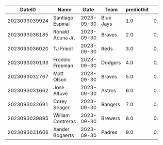 DateID         |  Name               |  Date        |  Team       |  predicthit  |  predicthitproba     |  hitbool  |  Last7DaysAVG  |  Last15DaysAVG  |  Last30DaysAVG
---------------|---------------------|--------------|-------------|--------------|----------------------|-----------|----------------|-----------------|---------------
2023093039924  |  Santiago Espinal   |  2023-09-30  |  Blue Jays  |  1.0         |  0.6591901270721003  |  False    |  1.0           |  0.3            |  0.361
2023093036185  |  Ronald Acuna Jr.   |  2023-09-30  |  Braves     |  2.0         |  0.6436763258455206  |  False    |  0.333         |  0.356          |  0.349
2023093036020  |  TJ Friedl          |  2023-09-30  |  Reds       |  3.0         |  0.6264142130709115  |  False    |  0.389         |  0.341          |  0.338
2023093030193  |  Freddie Freeman    |  2023-09-30  |  Dodgers    |  4.0         |  0.6168676291965834  |  False    |  0.333         |  0.296          |  0.311
2023093032767  |  Matt Olson         |  2023-09-30  |  Braves     |  5.0         |  0.6153545823768807  |  False    |  0.4           |  0.314          |  0.333
2023093031662  |  Jose Altuve        |  2023-09-30  |  Astros     |  6.0         |  0.6128835836773379  |  False    |  0.333         |  0.351          |  0.32
2023093032691  |  Corey Seager       |  2023-09-30  |  Rangers    |  7.0         |  0.6126662059483652  |  False    |  0.304         |  0.231          |  0.28
2023093039895  |  William Contreras  |  2023-09-30  |  Brewers    |  8.0         |  0.6112014288157033  |  False    |  0.375         |  0.352          |  0.324
2023093031606  |  Xander Bogaerts    |  2023-09-30  |  Padres     |  9.0         |  0.6086413052506403  |  False    |  0.375         |  0.418          |  0.414
